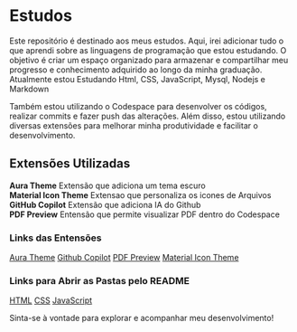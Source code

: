 # Estudos

Este repositório é destinado aos meus estudos. Aqui, irei adicionar tudo o que aprendi sobre as linguagens de programação que estou estudando. O objetivo é criar um espaço organizado para armazenar e compartilhar meu progresso e conhecimento adquirido ao longo da minha graduação. Atualmente estou Estudando Html, CSS, JavaScript, Mysql, Nodejs e Markdown

Também estou utilizando o Codespace para desenvolver os códigos, realizar commits e fazer push das alterações. Além disso, estou utilizando diversas extensões para melhorar minha produtividade e facilitar o desenvolvimento.

## Extensões Utilizadas

**Aura Theme** Extensão que adiciona um tema escuro  
**Material Icon Theme** Extensao que personaliza os icones de Arquivos  
**GitHub Copilot** Extensão que adiciona IA do Github  
**PDF Preview** Entensão que permite visualizar PDF dentro do Codespace  

### Links das Entensões 

[Aura Theme](https://marketplace.visualstudio.com/items?itemName=DaltonMenezes.aura-theme)
[Github Copilot](https://marketplace.visualstudio.com/items?itemName=GitHub.copilot)
[PDF Preview](https://marketplace.visualstudio.com/items?itemName=analytic-signal.preview-pdf)
[Material Icon Theme](https://marketplace.visualstudio.com/items?itemName=PKief.material-icon-theme)

### Links para Abrir as Pastas pelo README

[HTML](./html/)
[CSS](./css/)
[JavaScript](./js/)

Sinta-se à vontade para explorar e acompanhar meu desenvolvimento!